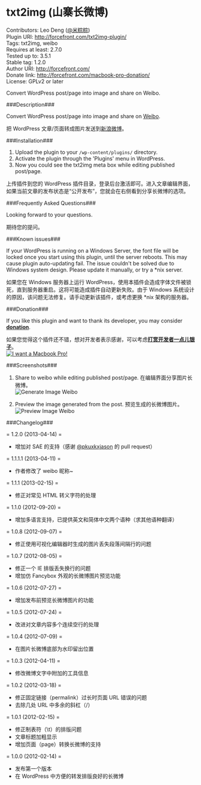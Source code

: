 txt2img (山寨长微博)
====================

Contributors: Leo Deng ([@米粽粽](http://weibo.com/myst729))  
Plugin URI: http://forcefront.com/txt2img-plugin/  
Tags: txt2img, weibo  
Requires at least: 2.7.0  
Tested up to: 3.5.1  
Stable tag: 1.2.0  
Author URI: http://forcefront.com/  
Donate link: http://forcefront.com/macbook-pro-donation/  
License: GPLv2 or later

Convert WordPress post/page into image and share on Weibo.


###Description###

Convert WordPress post/page into image and share on [Weibo](http://weibo.com/).

把 WordPress 文章/页面转成图片发送到[新浪微博](http://weibo.com/)。


###Installation###

1. Upload the plugin to your `/wp-content/plugins/` directory.
2. Activate the plugin through the 'Plugins' menu in WordPress.
3. Now you could see the txt2img meta box while editing published post/page.

上传插件到您的 WordPress 插件目录，登录后台激活即可。进入文章编辑界面，如果当前文章的发布状态是“公开发布”，您就会在右侧看到分享长微博的选项。


###Frequently Asked Questions###

Looking forward to your questions.

期待您的提问。


###Known issues###

If your WordPress is running on a Windows Server, the font file will be locked once you start using this plugin, until the server reboots. This may cause plugin auto-updating fail. The issue couldn't be solved due to Windows system design. Please update it manually, or try a *nix server.

如果您在 Windows 服务器上运行 WordPress，使用本插件会造成字体文件被锁死，直到服务器重启。这将可能造成插件自动更新失败。由于 Windows 系统设计的原因，该问题无法修复。请手动更新该插件，或考虑更换 *nix 架构的服务器。


###Donation###

If you like this plugin and want to thank its developer, you may consider [**donation**](http://forcefront.com/macbook-pro-donation/).

如果您觉得这个插件还不错，想对开发者表示感谢，可以考虑[**打赏开发者一点儿银子**](http://forcefront.com/macbook-pro-donation/)。  
[![I want a Macbook Pro!](http://forcefront.com/wp-content/uploads/2014/07/alipay.png)](http://forcefront.com/macbook-pro-donation/)


###Screenshots###

1. Share to weibo while editing published post/page. 在编辑界面分享图片长微博。  
![Generate Image Weibo](https://raw.githubusercontent.com/myst729/txt2img/master/screenshot-1.png)

2. Preview the image generated from the post. 预览生成的长微博图片。  
![Preview Image Weibo](https://raw.githubusercontent.com/myst729/txt2img/master/screenshot-2.png)


###Changelog###

= 1.2.0 (2013-04-14) =
* 增加对 SAE 的支持（感谢 [@pkuxkxjason](http://weibo.com/pkuxkxjason) 的 pull request）

= 1.1.1.1 (2013-04-11) =
* 作者修改了 weibo 昵称~

= 1.1.1 (2013-02-15) =
* 修正对常见 HTML 转义字符的处理

= 1.1.0 (2012-09-20) =
* 增加多语言支持，已提供英文和简体中文两个语种（求其他语种翻译）

= 1.0.8 (2012-09-07) =
* 修正使用可视化编辑器时生成的图片丢失段落间隔行的问题

= 1.0.7 (2012-08-05) =
* 修正一个 IE 排版丢失换行的问题
* 增加仿 Fancybox 外观的长微博图片预览功能

= 1.0.6 (2012-07-27) =
* 增加发布前预览长微博图片的功能

= 1.0.5 (2012-07-24) =
* 改进对文章内容多个连续空行的处理

= 1.0.4 (2012-07-09) =
* 在图片长微博底部为水印留出位置

= 1.0.3 (2012-04-11) =
* 修改微博文字中附加的工具信息

= 1.0.2 (2012-03-18) =
* 修正固定链接（permalink）过长时页面 URL 错误的问题
* 去除几处 URL 中多余的斜杠（/）

= 1.0.1 (2012-02-15) =
* 修正制表符（\t）的排版问题
* 文章标题加粗显示
* 增加页面（page）转换长微博的支持

= 1.0.0 (2012-02-14) =
* 发布第一个版本
* 在 WordPress 中方便的转发排版良好的长微博
